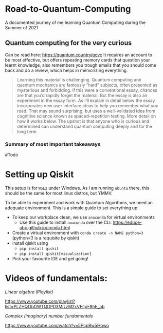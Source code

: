 # Road-to-Quantum-Computing
A documented journey of me learning Quantum Computing during the Summer of 2021

## Quantum computing for the very curious

Can be read here: https://quantum.country/qcvc
It requires an account to be most effective, but offers repeating memory cards that question your learnt knowledge, also remembers you trough emails that you should come back and do a review, which helps in memorizing everything.

> Learning this material is challenging. Quantum computing and quantum mechanics are famously “hard” subjects, often presented as mysterious and forbidding. If this were a conventional essay, chances are that you’d rapidly forget the material. But the essay is also an experiment in the essay form. As I’ll explain in detail below the essay incorporates new user interface ideas to help you remember what you read. That may sound surprising, but uses a well-validated idea from cognitive science known as spaced-repetition testing. More detail on how it works below. The upshot is that anyone who is curious and determined can understand quantum computing deeply and for the long term.

### Summary of most important takeaways


#Todo

# Setting up Qiskit

This setup is for `WSL2` under Windows. As I am running `ubuntu` there, this should be the same for most linux distros, but YMMV.

To be able to experiment and work with Quantum Algorithms, we need an adequate environment. This is a simple guide to set everything up:

- To keep our workplace clean, we use `anaconda` for virtual environments
    - Use this guide to install `anaconda` over the CLI:
    https://educe-ubc.github.io/conda.html
- Create a virtual environment with `conda create -n NAME python=3` (python=3 is a requisite by qiskit)
- install qiskit using
    - `pip install qiskit`
    - `pip install qiskit[visualization]`
- Pick your favourite IDE and get going!

# Videos of fundamentals:

_Linear algebra (Playlist)_ 

https://www.youtube.com/playlist?list=PLZHQObOWTQDPD3MizzM2xVFitgF8hE_ab


_Complex (imaginary) number fundamentals_ 

https://www.youtube.com/watch?v=5PcpBw5Hbwo



